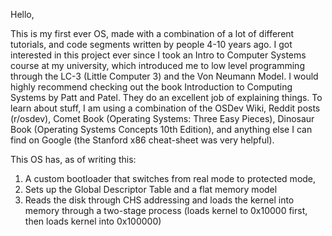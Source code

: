 Hello,

This is my first ever OS, made with a combination of a lot of different tutorials, and code segments written by people 4-10 years ago. I got interested in this project ever
since I took an Intro to Computer Systems course at my university, which introduced me to low level programming through the LC-3 (Little Computer 3) and the Von Neumann Model. I
would highly recommend checking out the book Introduction to Computing Systems by Patt and Patel. They do an excellent job of explaining things.
To learn about stuff, I am using a combination of the OSDev Wiki, Reddit posts (r/osdev), Comet Book (Operating Systems: Three Easy Pieces), Dinosaur Book (Operating Systems
Concepts 10th Edition), and anything else I can find on Google (the Stanford x86 cheat-sheet was very helpful).  

This OS has, as of writing this:
1. A custom bootloader that switches from real mode to protected mode,
2. Sets up the Global Descriptor Table and a flat memory model 
3. Reads the disk through CHS addressing and loads the kernel into memory through a two-stage process (loads kernel to 0x10000 first, then loads kernel into 0x100000)
